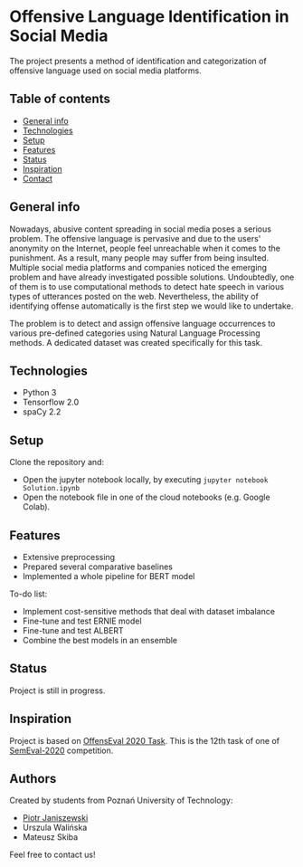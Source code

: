 # **Offensive Language Identification in Social Media**
The project presents a method of identification and categorization of offensive language used on social media platforms.

## Table of contents
* [General info](#general-info)
* [Technologies](#technologies)
* [Setup](#setup)
* [Features](#features)
* [Status](#status)
* [Inspiration](#inspiration)
* [Contact](#contact)

## General info

Nowadays, abusive content spreading in social media poses a serious problem. The offensive language is pervasive and due to the users' anonymity on the Internet, people feel unreachable when it comes to the punishment. As a result, many people may suffer from being insulted. Multiple social media platforms and companies noticed the emerging problem and have already investigated possible solutions. Undoubtedly, one of them is to use computational methods to detect hate speech in various types of utterances posted on the web. Nevertheless, the ability of identifying offense automatically is the first step we would like to undertake. 

The problem is to detect and assign offensive language occurrences to various pre-defined categories using Natural Language Processing methods. A dedicated dataset was created specifically for this task.

## Technologies
* Python 3
* Tensorflow 2.0
* spaCy 2.2

## Setup
Clone the repository and:
* Open the jupyter notebook locally, by executing `jupyter notebook Solution.ipynb`
* Open the notebook file in one of the cloud notebooks (e.g. Google Colab).

## Features
* Extensive preprocessing
* Prepared several comparative baselines
* Implemented a whole pipeline for BERT model

To-do list:
* Implement cost-sensitive methods that deal with dataset imbalance
* Fine-tune and test ERNIE model
* Fine-tune and test ALBERT
* Combine the best models in an ensemble

## Status
Project is still in progress.

## Inspiration
Project is based on [OffensEval 2020 Task](https://sites.google.com/site/offensevalsharedtask/). This is the 12th task of one of [SemEval-2020](http://alt.qcri.org/semeval2020/) competition.

## Authors
Created by students from Poznań University of Technology:
* [Piotr Janiszewski](mailto:1piotr.janiszewski@gmail.com)
* Urszula Walińska
* Mateusz Skiba

Feel free to contact us!
